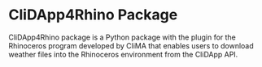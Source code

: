 # CliDApp4Rhino Package

CliDApp4Rhino package is a Python package with the plugin for the Rhinoceros program developed by CliMA that enables users to download weather files into the Rhinoceros environment from the CliDApp API.
